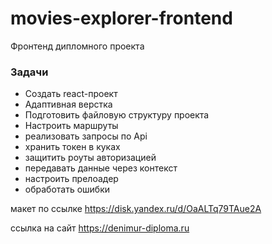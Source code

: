 # movies-explorer-frontend

Фронтенд дипломного проекта

### Задачи

- Создать react-проект
- Адаптивная верстка
- Подготовить файловую структуру проекта
- Настроить маршруты
- реализовать запросы по Api
- хранить токен в куках
- защитить роуты авторизацией
- передавать данные через контекст
- настроить прелоадер
- обработать ошибки

макет по ссылке https://disk.yandex.ru/d/OaALTq79TAue2A

ссылка на сайт https://denimur-diploma.ru

